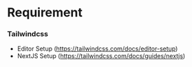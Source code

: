 # Requirement

### Tailwindcss

- Editor Setup (https://tailwindcss.com/docs/editor-setup)
- NextJS Setup (https://tailwindcss.com/docs/guides/nextjs)
